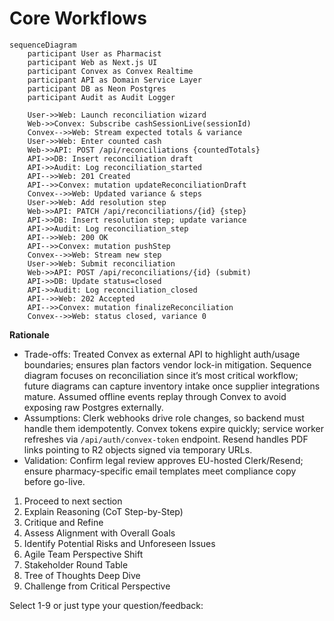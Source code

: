 # Core Workflows
```mermaid
sequenceDiagram
    participant User as Pharmacist
    participant Web as Next.js UI
    participant Convex as Convex Realtime
    participant API as Domain Service Layer
    participant DB as Neon Postgres
    participant Audit as Audit Logger

    User->>Web: Launch reconciliation wizard
    Web->>Convex: Subscribe cashSessionLive(sessionId)
    Convex-->>Web: Stream expected totals & variance
    User->>Web: Enter counted cash
    Web->>API: POST /api/reconciliations {countedTotals}
    API->>DB: Insert reconciliation draft
    API->>Audit: Log reconciliation_started
    API-->>Web: 201 Created
    API-->>Convex: mutation updateReconciliationDraft
    Convex-->>Web: Updated variance & steps
    User->>Web: Add resolution step
    Web->>API: PATCH /api/reconciliations/{id} {step}
    API->>DB: Insert resolution step; update variance
    API->>Audit: Log reconciliation_step
    API-->>Web: 200 OK
    API-->>Convex: mutation pushStep
    Convex-->>Web: Stream new step
    User->>Web: Submit reconciliation
    Web->>API: POST /api/reconciliations/{id} (submit)
    API->>DB: Update status=closed
    API->>Audit: Log reconciliation_closed
    API-->>Web: 202 Accepted
    API-->>Convex: mutation finalizeReconciliation
    Convex-->>Web: status closed, variance 0
```

**Rationale**
- Trade-offs: Treated Convex as external API to highlight auth/usage boundaries; ensures plan factors vendor lock-in mitigation. Sequence diagram focuses on reconciliation since it’s most critical workflow; future diagrams can capture inventory intake once supplier integrations mature. Assumed offline events replay through Convex to avoid exposing raw Postgres externally.
- Assumptions: Clerk webhooks drive role changes, so backend must handle them idempotently. Convex tokens expire quickly; service worker refreshes via `/api/auth/convex-token` endpoint. Resend handles PDF links pointing to R2 objects signed via temporary URLs.
- Validation: Confirm legal review approves EU-hosted Clerk/Resend; ensure pharmacy-specific email templates meet compliance copy before go-live.

1. Proceed to next section  
2. Explain Reasoning (CoT Step-by-Step)  
3. Critique and Refine  
4. Assess Alignment with Overall Goals  
5. Identify Potential Risks and Unforeseen Issues  
6. Agile Team Perspective Shift  
7. Stakeholder Round Table  
8. Tree of Thoughts Deep Dive  
9. Challenge from Critical Perspective  

Select 1-9 or just type your question/feedback:

